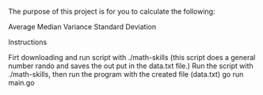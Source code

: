 The purpose of this project is for you to calculate the following:

Average
Median
Variance
Standard Deviation

Instructions

Firt downloading and run script with ./math-skills (this script does a general number rando and saves the out put in the data.txt file.)
Run the script with ./math-skills, then run the program with the created file (data.txt) go run main.go 